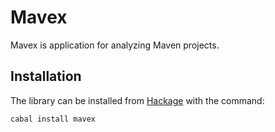 # Mavex

Mavex is application for analyzing Maven projects.

## Installation
The library can be installed from [Hackage](http://hackage.haskell.org/package/mavex) with the command:

```sh
cabal install mavex
```


